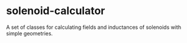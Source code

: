 # solenoid-calculator
A set of classes for calculating fields and inductances of solenoids with simple geometries.
